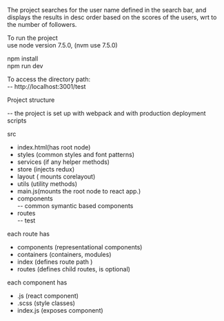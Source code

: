 The project searches for the user name defined in the search bar, and displays the results in desc order based on the scores of the users, wrt to the number of followers.


To run the project  
use node version 7.5.0, (nvm use 7.5.0)


npm install  
npm run dev

To access the directory path:    
-- http://localhost:3001/test   
  
Project structure  

-- the project is set up with webpack and with production deployment scripts  
  
src  
- index.html(has root node)  
- styles (common styles and font patterns)  
- services (if any helper methods)  
- store (injects redux)  
- layout ( mounts corelayout)
- utils (utility methods)  
- main.js(mounts the root node to react app.)  
- components  
-- common symantic based components
- routes  
 -- test    
 

 each route has  
 - components (representational components)
 - containers (containers, modules)
 - index (defines route path )  
 - routes (defines child routes, is optional)

 each component has  
 - .js (react component)
 - .scss (style classes)  
 - index.js (exposes component) 



